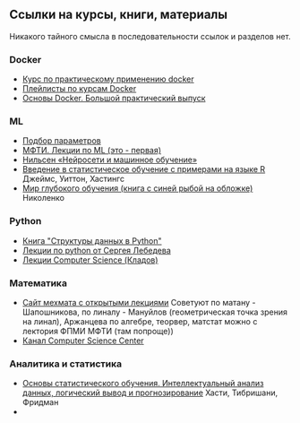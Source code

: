 ## Ссылки на курсы, книги, материалы

Никакого тайного смысла в последовательности ссылок и разделов нет.


### Docker
- [Курс по практическому применению docker](https://www.youtube.com/watch?v=Lu1ziKbQYIQ)
- [Плейлисты по курсам Docker](https://youtube.com/channel/UCAKBEk-i-irZSLWnhUfguwg)
- [Основы Docker. Большой практический выпуск](https://youtu.be/QF4ZF857m44)


### ML

- [Подбор параметров](https://habr.com/ru/company/ruvds/blog/488342/?) 
- [МФТИ. Лекции по ML (это - первая)](https://www.youtube.com/watch?v=74Kd-rNxSm0)
- [Нильсен «Нейросети и машинное обучение»](https://habr.com/ru/post/456738/)
- [Введение в статистическое обучение с примерами на языке R](https://www.labirint.ru/books/534138/) Джеймс, Уиттон, Хастингс
- [Мир глубокого обучения (книга с синей рыбой на обложке)](https://vk.com/wall-51126445_20257?ysclid=l1rndgztaj) Николенко


### Python
- [Книга "Структуры данных в Python"](https://dmkpress.com/catalog/computer/programming/python/978-5-93700-110-8/)
- [Лекции по python от Сергея Лебедева](https://www.youtube.com/playlist?list=PLDCK7Cej1W41mQF59GHGkeEyAsF37_LuP)
- [Лекции Computer Science (Кладов)](https://youtu.be/-py9GXvJk6A)


### Математика
- [Сайт мехмата с открытыми лекциями](https://opt.mipt.ru/) Советуют по матану - Шапошникова, по линалу - Мануйлов (геометрическая точка зрения на линал), Аржанцева по алгебре, теорвер, матстат можно с лектория ФПМИ МФТИ (там попроще))
- [Канал Computer Science Center](https://www.youtube.com/channel/UC0YHNueF-3Nh3uQT0P4YQZw)


### Аналитика и статистика
- [Основы статистического обучения. Интеллектуальный анализ данных, логический вывод и прогнозирование](https://www.labirint.ru/books/755680/) Хасти, Тибришани, Фридман
- 
